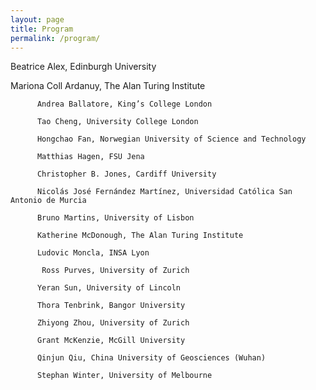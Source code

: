 ```yaml
---
layout: page
title: Program
permalink: /program/
---
```

Beatrice Alex, Edinburgh University

Mariona Coll Ardanuy, The Alan Turing Institute

          Andrea Ballatore, King’s College London

          Tao Cheng, University College London

          Hongchao Fan, Norwegian University of Science and Technology

          Matthias Hagen, FSU Jena
          
          Christopher B. Jones, Cardiff University

          Nicolás José Fernández Martínez, Universidad Católica San Antonio de Murcia

          Bruno Martins, University of Lisbon

          Katherine McDonough, The Alan Turing Institute

          Ludovic Moncla, INSA Lyon

           Ross Purves, University of Zurich

          Yeran Sun, University of Lincoln

          Thora Tenbrink, Bangor University

          Zhiyong Zhou, University of Zurich

          Grant McKenzie, McGill University

          Qinjun Qiu, China University of Geosciences (Wuhan)

          Stephan Winter, University of Melbourne
